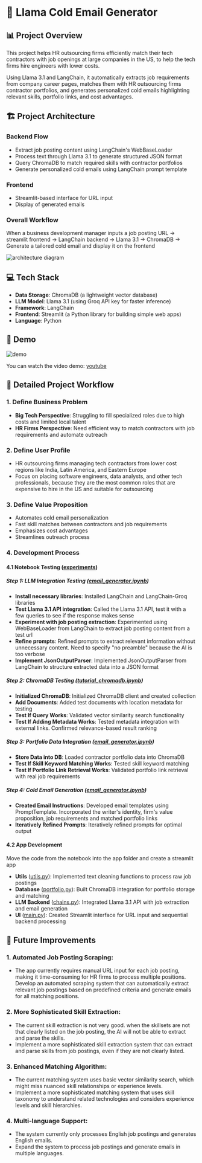 # 🤖 Llama Cold Email Generator 

## 📊 Project Overview

This project helps HR outsourcing firms efficiently match their tech contractors with job openings at large companies in the US, to help the tech firms hire engineers with lower costs.

Using Llama 3.1 and LangChain, it automatically extracts job requirements from company career pages, matches them with HR outsourcing firms contractor portfolios, and generates personalized cold emails highlighting relevant skills, portfolio links, and cost advantages.

## 🏗️ Project Architecture

### Backend Flow
- Extract job posting content using LangChain's WebBaseLoader
- Process text through Llama 3.1 to generate structured JSON format
- Query ChromaDB to match required skills with contractor portfolios
- Generate personalized cold emails using LangChain prompt template

### Frontend
- Streamlit-based interface for URL input
- Display of generated emails

### Overall Workflow
When a business development manager inputs a job posting URL -> streamlit frontend -> LangChain backend -> Llama 3.1 -> ChromaDB -> Generate a tailored cold email and display it on the frontend

![architecture diagram](demo/architecture.png)

## 💻 Tech Stack

- **Data Storage**: ChromaDB (a lightweight vector database)
- **LLM Model**: Llama 3.1 (using Groq API key for faster inference)
- **Framework**: LangChain
- **Frontend**: Streamlit (a Python library for building simple web apps)
- **Language**: Python

## 🎥 Demo

![demo](demo/demo.gif)

You can watch the video demo: [youtube](https://youtu.be/KS0ShCQTc04)

## 📝 Detailed Project Workflow

### 1. Define Business Problem
- **Big Tech Perspective**: Struggling to fill specialized roles due to high costs and limited local talent
- **HR Firms Perspective**: Need efficient way to match contractors with job requirements and automate outreach

### 2. Define User Profile
- HR outsourcing firms managing tech contractors from lower cost regions like India, Latin America, and Eastern Europe
- Focus on placing software engineers, data analysts, and other tech professionals, because they are the most common roles that are expensive to hire in the US and suitable for outsourcing

### 3. Define Value Proposition
- Automates cold email personalization
- Fast skill matches between contractors and job requirements
- Emphasizes cost advantages
- Streamlines outreach process

### 4. Development Process
#### 4.1 Notebook Testing ([experiments](experiments/))
##### Step 1: LLM Integration Testing ([email_generator.ipynb](experiments/email_generator.ipynb))
- **Install necessary libraries**: Installed LangChain and LangChain-Groq libraries
- **Test Llama 3.1 API integration**:  Called the Llama 3.1 API, test it with a few queries to see if the response makes sense
- **Experiment with job posting extraction**: Experimented using WebBaseLoader from LangChain to extract job posting content from a test url
- **Refine prompts**: Refined prompts to extract relevant information without unnecessary content. Need to specify "no preamble" because the AI is too verbose
- **Implement JsonOutputParser**: Implemented JsonOutputParser from LangChain to structure extracted data into a JSON format

##### Step 2: ChromaDB Testing ([tutorial_chromadb.ipynb](experiments/tutorial_chromadb.ipynb)) 
- **Initialized ChromaDB**: Initialized ChromaDB client and created collection
- **Add Documents**: Added test documents with location metadata for testing
- **Test If Query Works**: Validated vector similarity search functionality
- **Test If Adding Metadata Works**: Tested metadata integration with external links. Confirmed relevance-based result ranking

##### Step 3: Portfolio Data Integration ([email_generator.ipynb](experiments/email_generator.ipynb))
- **Store Data into DB**: Loaded contractor portfolio data into ChromaDB
- **Test If Skill Keyword Matching Works**: Tested skill keyword matching
- **Test If Portfolio Link Retrieval Works**: Validated portfolio link retrieval with real job requirements

##### Step 4: Cold Email Generation ([email_generator.ipynb](experiments/email_generator.ipynb))
- **Created Email Instructions**: Developed email templates using PromptTemplate. Incorporated the writer's identity, firm's value proposition,  job requirements and matched portfolio links
- **Iteratively Refined Prompts**: Iteratively refined prompts for optimal output

#### 4.2 App Development
Move the code from the notebook into the app folder and create a streamlit app
- **Utils** ([utils.py](app/utils.py)): Implemented text cleaning functions to process raw job postings
- **Database** ([portfolio.py](app/portfolio.py)): Built ChromaDB integration for portfolio storage and matching
- **LLM Backend** ([chains.py](app/chains.py)): Integrated Llama 3.1 API with job extraction and email generation
- **UI** ([main.py](app/main.py)): Created Streamlit interface for URL input and sequential backend processing

## 🚀 Future Improvements

### 1. **Automated Job Posting Scraping**: 
- The app currently requires manual URL input for each job posting, making it time-consuming for HR firms to process multiple positions. 
Develop an automated scraping system that can automatically extract relevant job postings based on predefined criteria and generate emails for all matching positions.

### 2. **More Sophisticated Skill Extraction**: 
- The current skill extraction is not very good. when the skillsets are not that clearly listed on the job posting, the AI will not be able to extract and parse the skills.
- Implement a more sophisticated skill extraction system that can extract and parse skills from job postings, even if they are not clearly listed.

### 3. **Enhanced Matching Algorithm**: 
- The current matching system uses basic vector similarity search, which might miss nuanced skill relationships or experience levels. 
- Implement a more sophisticated matching system that uses skill taxonomy to understand related technologies and considers experience levels and skill hierarchies.

### 4. **Multi-language Support**: 
- The system currently only processes English job postings and generates English emails. 
- Expand the system to process job postings and generate emails in multiple languages.

